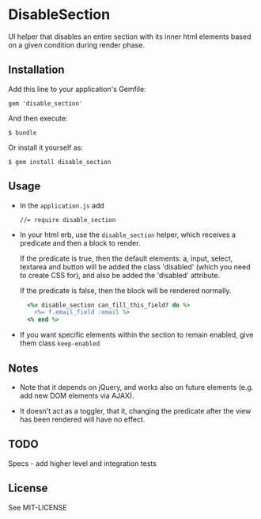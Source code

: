 # DisableSection

UI helper that disables an entire section with its inner html elements based on a given condition during render phase.

## Installation

Add this line to your application's Gemfile:

    gem 'disable_section'

And then execute:

    $ bundle

Or install it yourself as:

    $ gem install disable_section

## Usage

  * In the ```application.js``` add

     ```
     //= require disable_section
     ```

  * In your html erb, use the ```disable_section``` helper, which receives a predicate and then a block to render.

     If the predicate is true, then the default elements: a, input, select, textarea and button will be added the class 'disabled' (which you need to create CSS for), and also be added the 'disabled' attribute.

     If the predicate is false, then the block will be rendered normally.

    ```ruby
      <%= disable_section can_fill_this_field? do %>
        <%= f.email_field :email %>
      <% end %>
    ```

  * If you want specific elements within the section to remain enabled, give them class ```keep-enabled```


## Notes

  * Note that it depends on jQuery, and works also on future elements (e.g. add new DOM elements via AJAX).

  * It doesn't act as a toggler, that it, changing the predicate after the view has been rendered will have no effect.

## TODO

 Specs - add higher level and integration tests

## License

See MIT-LICENSE
